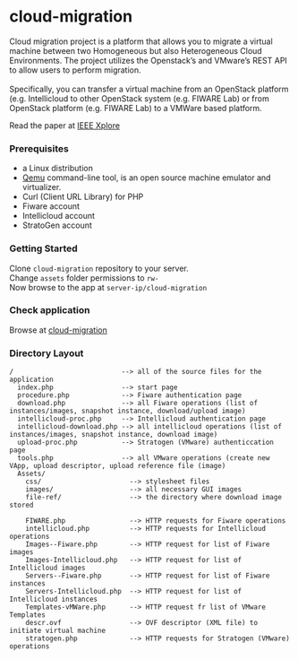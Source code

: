 # cloud-migration
Cloud migration project is a platform that allows you to migrate a virtual machine between two Homogeneous but also  Heterogeneous Cloud Environments. The project utilizes the Openstack’s and VMware’s REST API to allow users to perform migration.
<br><br>
Specifically, you can transfer a virtual machine from an OpenStack platform (e.g. Intellicloud  to other OpenStack system (e.g. FIWARE Lab) or from OpenStack platform (e.g. FIWARE Lab) to a VMWare based platform. 

Read the paper at <a href="https://ieeexplore.ieee.org/document/8080393">IEEE Xplore</a>

<h3>Prerequisites</h3>

<ul>
  <li>a Linux distribution</li>
  <li><a href="http://www.qemu.org/">Qemu</a> command-line tool, is an open source machine emulator and virtualizer.</li>
  <li>Curl (Client URL Library) for PHP</li>
  <li>Fiware account</li>
  <li>Intellicloud account</li>
  <li>StratoGen account</li>
</ul>

<h3>Getting Started</h3>

Clone `cloud-migration` repository to your server.
<br>
Change `assets` folder permissions to `rw-`
<br>
Now browse to the app at `server-ip/cloud-migration`

<h3>Check application</h3>

Browse at <a href="http://147.27.60.220/migration/">cloud-migration</a>

<h3>Directory Layout</h3>

```
/                           --> all of the source files for the application
  index.php                 --> start page
  procedure.php             --> Fiware authentication page
  download.php              --> all Fiware operations (list of instances/images, snapshot instance, download/upload image)
  intellicloud-proc.php     --> Intellicloud authentication page
  intellicloud-download.php --> all intellicloud operations (list of instances/images, snapshot instance, download image)
  upload-proc.php           --> Stratogen (VMware) authenticcation page
  tools.php                 --> all VMware operations (create new VApp, upload descriptor, upload reference file (image)
  Assets/
    css/                      --> stylesheet files
    images/                   --> all necessary GUI images 
    file-ref/                 --> the directory where download image stored 
    
    FIWARE.php                --> HTTP requests for Fiware operations 
    intellicloud.php          --> HTTP requests for Intellicloud operations 
    Images--Fiware.php        --> HTTP request for list of Fiware images
    Images-Intellicloud.php   --> HTTP request for list of Intellicloud images
    Servers--Fiware.php       --> HTTP request for list of Fiware instances
    Servers-Intellicloud.php  --> HTTP request for list of Intellicloud instances
    Templates-vMWare.php      --> HTTP request fr list of VMware Templates
    descr.ovf                 --> OVF descriptor (XML file) to initiate virtual machine 
    stratogen.php             --> HTTP requests for Stratogen (VMware) operations 

```
